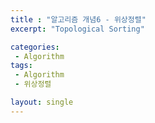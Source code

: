 ```yaml
---
title : "알고리즘 개념6 - 위상정렬"
excerpt: "Topological Sorting"

categories:
 - Algorithm
tags:
 - Algorithm
 - 위상정렬

layout: single
---
```

